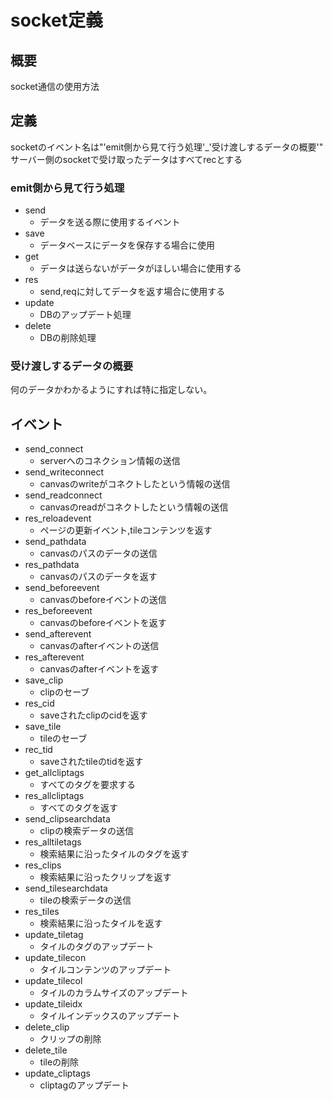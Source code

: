 # socket定義

## 概要
socket通信の使用方法

## 定義
socketのイベント名は"'emit側から見て行う処理'\_'受け渡しするデータの概要'"  
サーバー側のsocketで受け取ったデータはすべてrecとする

### emit側から見て行う処理
- send
  - データを送る際に使用するイベント
- save
  - データベースにデータを保存する場合に使用
- get
  - データは送らないがデータがほしい場合に使用する
- res
  - send,reqに対してデータを返す場合に使用する
- update
  - DBのアップデート処理
- delete
  - DBの削除処理
### 受け渡しするデータの概要
何のデータかわかるようにすれば特に指定しない。

## イベント
- send_connect
  - serverへのコネクション情報の送信
- send_writeconnect
  - canvasのwriteがコネクトしたという情報の送信
- send_readconnect
  - canvasのreadがコネクトしたという情報の送信
- res_reloadevent
  - ページの更新イベント,tileコンテンツを返す
- send_pathdata
  - canvasのパスのデータの送信
- res_pathdata
  - canvasのパスのデータを返す
- send_beforeevent
  - canvasのbeforeイベントの送信
- res_beforeevent
  - canvasのbeforeイベントを返す
- send_afterevent
  - canvasのafterイベントの送信
- res_afterevent
  - canvasのafterイベントを返す
- save_clip
  - clipのセーブ
- res_cid
  - saveされたclipのcidを返す
- save_tile
  - tileのセーブ
- rec_tid
  - saveされたtileのtidを返す
- get_allcliptags
  - すべてのタグを要求する
- res_allcliptags
  - すべてのタグを返す
- send_clipsearchdata
  - clipの検索データの送信
- res_alltiletags
  - 検索結果に沿ったタイルのタグを返す
- res_clips
  - 検索結果に沿ったクリップを返す
- send_tilesearchdata
  - tileの検索データの送信
- res_tiles
  - 検索結果に沿ったタイルを返す
- update_tiletag
  - タイルのタグのアップデート
- update_tilecon
  - タイルコンテンツのアップデート
- update_tilecol
  - タイルのカラムサイズのアップデート
- update_tileidx
  - タイルインデックスのアップデート
- delete_clip
  - クリップの削除
- delete_tile
  - tileの削除
- update_cliptags
  - cliptagのアップデート
